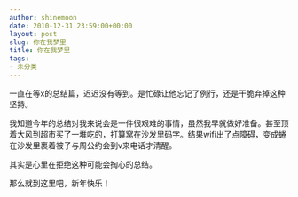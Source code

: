 ```yaml
---
author: shinemoon
date: 2010-12-31 23:59:00+00:00
layout: post
slug: 你在我梦里
title: 你在我梦里
tags:
- 未分类
---
```


一直在等x的总结篇，迟迟没有等到。是忙碌让他忘记了例行，还是干脆弃掉这种坚持。  
  
我知道今年的总结对我来说会是一件很艰难的事情，虽然我早就做好准备。甚至顶着大风到超市买了一堆吃的，打算窝在沙发里码字。结果wifi出了点障碍，变成蜷在沙发里裹着被子与周公约会到v来电话才清醒。  
  
其实是心里在拒绝这种可能会掏心的总结。  
  
那么就到这里吧，新年快乐！
